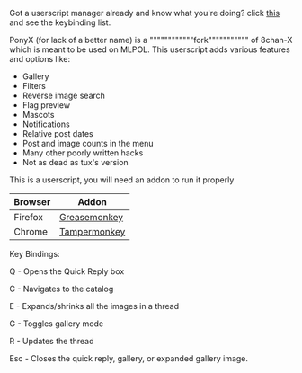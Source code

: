 Got a userscript manager already and know what you're doing? click [this](https://github.com/animepony/PonyX/raw/2-0_pure/PonyX.user.js) and see the keybinding list.


PonyX (for lack of a better name) is a """"""""""""fork""""""""""" of 8chan-X which is meant to be used on MLPOL.
This userscript adds various features and options like:
 * Gallery
 * Filters
 * Reverse image search
 * Flag preview
 * Mascots
 * Notifications
 * Relative post dates
 * Post and image counts in the menu
 * Many other poorly written hacks
 * Not as dead as tux's version

This is a userscript, you will need an addon to run it properly

Browser|Addon
----   |----
Firefox|[Greasemonkey](https://addons.mozilla.org/en-US/firefox/addon/greasemonkey/)
Chrome |[Tampermonkey](https://chrome.google.com/webstore/detail/tampermonkey/dhdgffkkebhmkfjojejmpbldmpobfkfo)

Key Bindings:


Q - Opens the Quick Reply box


C - Navigates to the catalog


E - Expands/shrinks all the images in a thread


G - Toggles gallery mode


R - Updates the thread


Esc - Closes the quick reply, gallery, or expanded gallery image.
